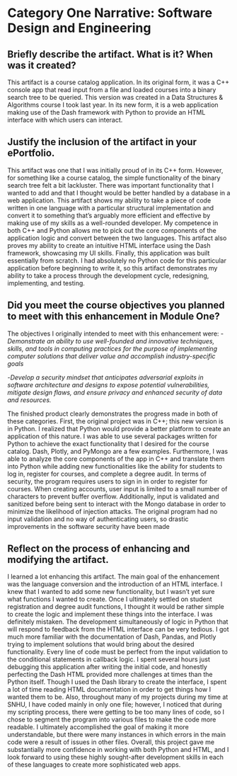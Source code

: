 # Category One Narrative: Software Design and Engineering

## Briefly describe the artifact. What is it? When was it created?
This artifact is a course catalog application. In its original form, it was a C++ console app that read input from a file and loaded courses 
into a binary search tree to be queried. This version was created in a Data Structures & Algorithms course I took last year. In its new form, 
it is a web application making use of the Dash framework with Python to provide an HTML interface with which users can interact.

## Justify the inclusion of the artifact in your ePortfolio. 
This artifact was one that I was initially proud of in its C++ form. However, for something like a course catalog, the simple functionality of 
the binary search tree felt a bit lackluster. There was important functionality that I wanted to add and that I thought would be better handled 
by a database in a web application. This artifact shows my ability to take a piece of code written in one language with a particular structural 
implementation and convert it to something that’s arguably more efficient and effective by making use of my skills as a well-rounded developer. 
My competence in both C++ and Python allows me to pick out the core components of the application logic and convert between the two languages. 
This artifact also proves my ability to create an intuitive HTML interface using the Dash framework, showcasing my UI skills. Finally, 
this application was built essentially from scratch. I had absolutely no Python code for this particular application before beginning to write it, 
so this artifact demonstrates my ability to take a process through the development cycle, redesigning, implementing, and testing.

## Did you meet the course objectives you planned to meet with this enhancement in Module One? 
The objectives I originally intended to meet with this enhancement were:
-*Demonstrate an ability to use well-founded and innovative techniques, skills, and tools in computing practices for the purpose of implementing computer solutions that deliver value and accomplish industry-specific goals*

-*Develop a security mindset that anticipates adversarial exploits in software architecture and designs to expose potential vulnerabilities, mitigate design flaws, and ensure privacy and enhanced security of data and resources.*

The finished product clearly demonstrates the progress made in both of these categories. First, the original project was in C++; this new version is in Python. I realized that Python would provide a better platform to create an application of this nature. I was able to use several packages written for Python to achieve the exact functionality that I desired for the course catalog. Dash, Plotly, and PyMongo are a few examples. Furthermore, I was able to analyze the core components of the app in C++ and translate them into Python while adding new functionalities like the ability for students to log in, register for courses, and complete a degree audit. 
In terms of security, the program requires users to sign in in order to register for courses. When creating accounts, user input is limited to a small number of characters to prevent buffer overflow. Additionally, input is validated and sanitized before being sent to interact with the Mongo database in order to minimize the likelihood of injection attacks. The original program had no input validation and no way of authenticating users, so drastic improvements in the software security have been made


## Reflect on the process of enhancing and modifying the artifact. 
I learned a lot enhancing this artifact. The main goal of the enhancement was the language conversion and the introduction of an HTML interface. I knew that I wanted to add some new functionality, but I wasn’t yet sure what functions I wanted to create. Once I ultimately settled on student registration and degree audit functions, I thought it would be rather simple to create the logic and implement these things into the interface. I was definitely mistaken. The development simultaneously of logic in Python that will respond to feedback from the HTML interface can be very tedious. I got much more familiar with the documentation of Dash, Pandas, and Plotly trying to implement solutions that would bring about the desired functionality. Every line of code must be perfect from the input validation to the conditional statements in callback logic. I spent several hours just debugging this application after writing the initial code, and honestly perfecting the Dash HTML provided more challenges at times than the Python itself. Though I used the Dash library to create the interface, I spent a lot of time reading HTML documentation in order to get things how I wanted them to be. Also, throughout many of my projects during my time at SNHU, I have coded mainly in only one file; however, I noticed that during my scripting process, there were getting to be too many lines of code, so I chose to segment the program into various files to make the code more readable. I ultimately accomplished the goal of making it more understandable, but there were many instances in which errors in the main code were a result of issues in other files. Overall, this project gave me substantially more confidence in working with both Python and HTML, and I look forward to using these highly sought-after development skills in each of these languages to create more sophisticated web apps.
